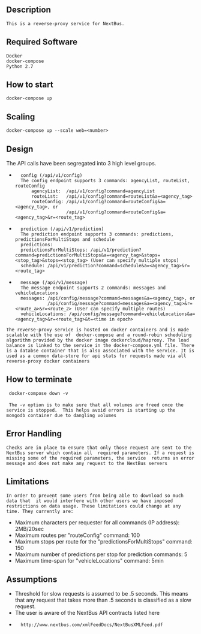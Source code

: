 ## Description
`This is a reverse-proxy service for NextBus.`

## Required Software
`Docker`<br/>
`docker-compose`<br/>
`Python 2.7`

## How to start
`docker-compose up`

## Scaling
`docker-compose up --scale web=<number>`

## Design

The API calls have been segregated into 3 high level groups. <br/>
*       config (/api/v1/config)
        The config endpoint supports 3 commands: agencyList, routeList, routeConfig
            agencyList:  /api/v1/config?command=agencyList
            routeList:   /api/v1/config?command=routeList&a=<agency_tag>
            routeConfig: /api/v1/config?command=routeConfig&a=<agency_tag>, or
                         /api/v1/config?command=routeConfig&a=<agency_tag>&r=<route_tag>
                          
        
*       prediction (/api/v1/prediction)
        The prediction endpoint supports 3 commands: predictions, predictionsForMultiStops and schedule
        predictions: 
        predictionsForMultiStops: /api/v1/prediction?command=predictionsForMultiStops&a=<agency_tag>&stops=<stop_tag>&stops=<stop_tag> (User can specify multiple stops)
        schedule: /api/v1/prediction?command=schedule&a=<agency_tag>&r=<route_tag>
        
*       message (/api/v1/message)
        The message endpoint supports 2 commands: messages and vehicleLocations
        messages: /api/config/message?command=messages&a=<agency_tag>, or
                  /api/config/message?command=messages&a=<agency_tag>&r=<route_a>&r=<route_2> (User can specify multiple routes)
        vehicleLocations: /api/config/message?command=vehicleLocations&a=<agency_tag>&r=<route_tag>&t=<time in epoch>
                  
                  
`The reverse-proxy service is hosted on docker containers and is made scalable with the use of 
docker-compose and a round-robin scheduling algorithm provided by the docker image dockercloud/haproxy.
The load balance is linked to the service in the docker-compose.yml file. There is a databse container
that is also associated with the service. It is used as a common data-store for api stats
for requests made via all reverse-proxy docker containers`

## How to terminate

` docker-compose down -v`<br/><br/>
` The -v option is to make sure that all volumes are freed once the service is stopped. 
This helps avoid errors is starting up the mongodb container due to dangling volumes`

## Error Handling
`Checks are in place to ensure that only those request are sent to the NextBus server which contain all 
required parameters. If a request is missing some of the required parameters, the service 
returns an error message and does not make any request to the NextBus servers`

## Limitations

`In order to prevent some users from being able to download so much data that 
it would interfere with other users we have imposed restrictions on data usage. These limitations could change at any time. They currently are:`
*   Maximum characters per requester for all commands (IP address): 2MB/20sec
*   Maximum routes per "routeConfig" command: 100
*   Maximum stops per route for the "predictionsForMultiStops" command: 150
*   Maximum number of predictions per stop for prediction commands: 5
*   Maximum time-span for "vehicleLocations" command: 5min


## Assumptions

*   Threshold for slow requests is assumed to be .5 seconds. This means that any request that 
takes more than .5 seconds is classified as a slow request.
*   The user is aware of the NextBus API contracts listed here
*       http://www.nextbus.com/xmlFeedDocs/NextBusXMLFeed.pdf


